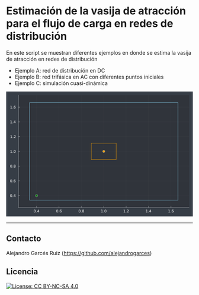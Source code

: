 # Estimación de la vasija de atracción para el flujo de carga en redes de distribución

En este script se muestran diferentes ejemplos en donde se estima la vasija de atracción en redes de distribución

* Ejemplo A: red de distribución en DC
* Ejemplo B: red trifásica en AC con diferentes puntos iniciales
* Ejemplo C: simulación cuasi-dinámica

![](plot_convergencia.gif)

---
## Contacto

Alejandro Garcés Ruiz
(https://github.com/alejandrogarces)

## Licencia

[![License: CC BY-NC-SA 4.0](https://img.shields.io/badge/License-CC_BY--NC--SA_4.0-lightgrey.svg)](https://creativecommons.org/licenses/by-nc-sa/4.0/)
